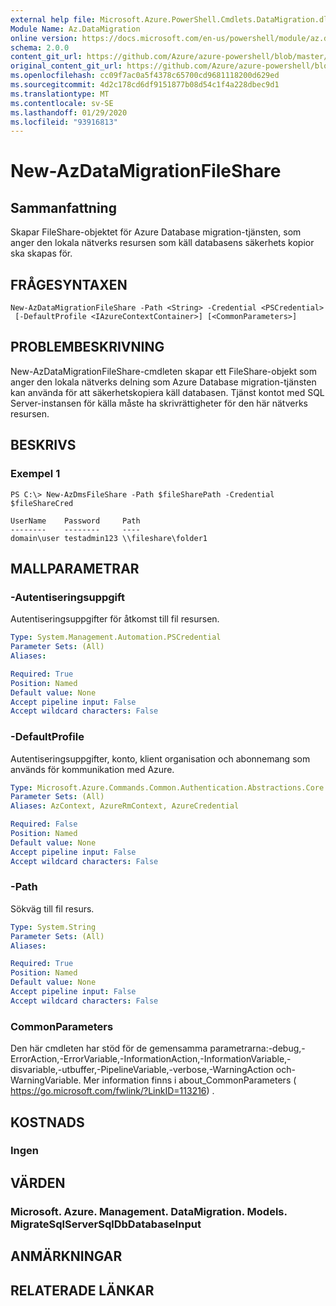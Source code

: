 ```yaml
---
external help file: Microsoft.Azure.PowerShell.Cmdlets.DataMigration.dll-Help.xml
Module Name: Az.DataMigration
online version: https://docs.microsoft.com/en-us/powershell/module/az.datamigration/New-AzDataMigrationFileShare
schema: 2.0.0
content_git_url: https://github.com/Azure/azure-powershell/blob/master/src/DataMigration/DataMigration/help/New-AzDataMigrationFileShare.md
original_content_git_url: https://github.com/Azure/azure-powershell/blob/master/src/DataMigration/DataMigration/help/New-AzDataMigrationFileShare.md
ms.openlocfilehash: cc09f7ac0a5f4378c65700cd9681118200d629ed
ms.sourcegitcommit: 4d2c178cd6df9151877b08d54c1f4a228dbec9d1
ms.translationtype: MT
ms.contentlocale: sv-SE
ms.lasthandoff: 01/29/2020
ms.locfileid: "93916813"
---
```

# New-AzDataMigrationFileShare

## Sammanfattning
Skapar FileShare-objektet för Azure Database migration-tjänsten, som anger den lokala nätverks resursen som käll databasens säkerhets kopior ska skapas för.

## FRÅGESYNTAXEN

```
New-AzDataMigrationFileShare -Path <String> -Credential <PSCredential>
 [-DefaultProfile <IAzureContextContainer>] [<CommonParameters>]
```

## PROBLEMBESKRIVNING
New-AzDataMigrationFileShare-cmdleten skapar ett FileShare-objekt som anger den lokala nätverks delning som Azure Database migration-tjänsten kan använda för att säkerhetskopiera käll databasen. Tjänst kontot med SQL Server-instansen för källa måste ha skrivrättigheter för den här nätverks resursen.

## BESKRIVS

### Exempel 1
```
PS C:\> New-AzDmsFileShare -Path $fileSharePath -Credential $fileShareCred

UserName    Password     Path
--------    --------     ----
domain\user testadmin123 \\fileshare\folder1
```

## MALLPARAMETRAR

### -Autentiseringsuppgift
Autentiseringsuppgifter för åtkomst till fil resursen.

```yaml
Type: System.Management.Automation.PSCredential
Parameter Sets: (All)
Aliases:

Required: True
Position: Named
Default value: None
Accept pipeline input: False
Accept wildcard characters: False
```

### -DefaultProfile
Autentiseringsuppgifter, konto, klient organisation och abonnemang som används för kommunikation med Azure.

```yaml
Type: Microsoft.Azure.Commands.Common.Authentication.Abstractions.Core.IAzureContextContainer
Parameter Sets: (All)
Aliases: AzContext, AzureRmContext, AzureCredential

Required: False
Position: Named
Default value: None
Accept pipeline input: False
Accept wildcard characters: False
```

### -Path
Sökväg till fil resurs.

```yaml
Type: System.String
Parameter Sets: (All)
Aliases:

Required: True
Position: Named
Default value: None
Accept pipeline input: False
Accept wildcard characters: False
```

### CommonParameters
Den här cmdleten har stöd för de gemensamma parametrarna:-debug,-ErrorAction,-ErrorVariable,-InformationAction,-InformationVariable,-disvariable,-utbuffer,-PipelineVariable,-verbose,-WarningAction och-WarningVariable. Mer information finns i about_CommonParameters ( https://go.microsoft.com/fwlink/?LinkID=113216) .

## KOSTNADS

### Ingen

## VÄRDEN

### Microsoft. Azure. Management. DataMigration. Models. MigrateSqlServerSqlDbDatabaseInput

## ANMÄRKNINGAR

## RELATERADE LÄNKAR
